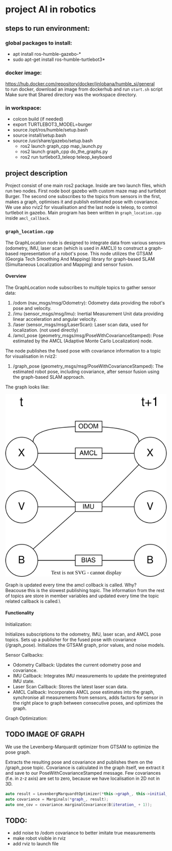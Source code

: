 # project AI in robotics

## steps to run environment:
### global packages to install:
- apt install ros-humble-gazebo-*
- sudo apt-get install ros-humble-turtlebot3*
### docker image:
https://hub.docker.com/repository/docker/jinlobana/humble_si/general  
to run docker, download an image from dockerhub and run ```start.sh``` script  
Make sure that Shared directory was the workspace directory.
### in workspace:
- colcon build (if needed)
- export TURTLEBOT3_MODEL=burger
- source /opt/ros/humble/setup.bash
- source install/setup.bash
- source /usr/share/gazebo/setup.bash
    - ros2 launch graph_cpp map_launch.py  
    - ros2 launch graph_cpp do_the_graphs.py
    - ros2 run turtlebot3_teleop teleop_keyboard

## project description

Project consist of one main ros2 package. Inside are two launch files, which run two nodes. First node boot gazebo with custom maze map and turtlebot Burger. The second one subscribes to the topics from sensors in the first, makes a graph, optimises it and publish estimated pose with covariance. We use also rviz2 for visualisation and the last node is teleop, to control turtlebot in gazebo. Main program has been written in ```graph_location.cpp``` inside ```amcl_callback```.  

### ```graph_location.cpp```

The GraphLocation node is designed to integrate data from various sensors (odometry, IMU, laser scan (which is used in AMCL)) to construct a graph-based representation of a robot's pose. This node utilizes the GTSAM (Georgia Tech Smoothing And Mapping) library for graph-based SLAM (Simultaneous Localization and Mapping) and sensor fusion.

#### Overview
The GraphLocation node subscribes to multiple topics to gather sensor data: 

1. /odom (nav_msgs/msg/Odometry): Odometry data providing the robot's pose and velocity.
2. /imu (sensor_msgs/msg/Imu): Inertial Measurement Unit data providing linear acceleration and angular velocity.
3. /laser (sensor_msgs/msg/LaserScan): Laser scan data, used for localization. (not used directly)
4. /amcl_pose (geometry_msgs/msg/PoseWithCovarianceStamped): Pose estimated by the AMCL (Adaptive Monte Carlo Localization) node.  

The node publishes the fused pose with covariance information to a topic for visualisation in rviz2:

1. /graph_pose (geometry_msgs/msg/PoseWithCovarianceStamped): The estimated robot pose, including covariance, after sensor fusion using the graph-based SLAM approach.

The graph looks like:

![graph](graph.svg)

Graph is updated every time the amcl collback is called. Why?\
Beacouse this is the slowest publishing topic. The information from the rest of topics are store in member variables and updated every time the topic related callback is called.\

#### Functionality
Initialization:  

Initializes subscriptions to the odometry, IMU, laser scan, and AMCL pose topics.
Sets up a publisher for the fused pose with covariance (/graph_pose).
Initializes the GTSAM graph, prior values, and noise models.  

Sensor Callbacks:  

- Odometry Callback: Updates the current odometry pose and covariance.
- IMU Callback: Integrates IMU measurements to update the preintegrated IMU state.
- Laser Scan Callback: Stores the latest laser scan data.
- AMCL Callback: Incorporates AMCL pose estimates into the graph, synchronise all measurements from sensors, adds factors for sensor in the right place to graph between consecutive poses, and optimizes the graph.  

Graph Optimization:  

## TODO IMAGE OF GRAPH

We use the Levenberg-Marquardt optimizer from GTSAM to optimize the pose graph.  

Extracts the resulting pose and covariance and publishes them on the /graph_pose topic. Covariance is calculated in the graph itself, we extract it and save to our PoseWithCovarianceStamped message. Few covariances (f.e. in z-z axis) are set to zero, because we have localisation in 2D not in 3D. 

```cpp
auto result = LevenbergMarquardtOptimizer(*this->graph_, this->initial_values_).optimize();
auto covariance = Marginals(*graph_, result);
auto one_cov = covariance.marginalCovariance(B(iteration_ + 1));
```



## TODO:
- add noise to /odom covariance to better imitate true measurements
- make robot visible in rviz
- add rviz to launch file 
